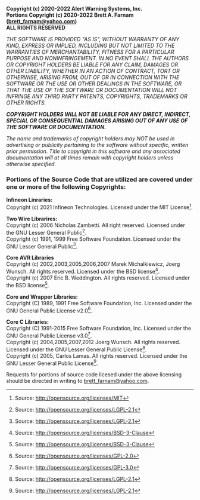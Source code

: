 **Copyright (c) 2020-2022 Alert Warning Systems, Inc.**  
**Portions Copyright (c) 2020-2022 Brett A. Farnam (brett_farnam@yahoo.com)**  
**ALL RIGHTS RESERVED**  

*THE SOFTWARE IS PROVIDED "AS IS", WITHOUT WARRANTY OF ANY KIND, EXPRESS OR IMPLIED, INCLUDING BUT NOT LIMITED TO THE WARRANTIES OF MERCHANTABILITY, FITNESS FOR A PARTICULAR PURPOSE AND NONINFRINGEMENT. IN NO EVENT SHALL THE AUTHORS OR COPYRIGHT  HOLDERS BE LIABLE FOR ANY CLAIM, DAMAGES OR OTHER LIABILITY, WHETHER IN AN ACTION OF CONTRACT, TORT OR OTHERWISE, ARISING FROM, OUT OF OR IN CONNECTION WITH THE SOFTWARE OR THE USE OR OTHER DEALINGS IN THE SOFTWARE, OR THAT THE USE OF THE SOFTWARE OR DOCUMENTATION WILL NOT INFRINGE ANY THIRD PARTY PATENTS, COPYRIGHTS, TRADEMARKS OR OTHER RIGHTS.*  

***COPYRIGHT HOLDERS WILL NOT BE LIABLE FOR ANY DIRECT, INDIRECT, SPECIAL OR CONSEQUENTIAL DAMAGES ARISING OUT OF ANY USE OF THE SOFTWARE OR DOCUMENTATION.***  

*The name and trademarks of copyright holders may NOT be used in advertising or publicity pertaining to the software without specific, written prior permission.  Title to copyright in this software and any associated documentation will at all times remain with copyright holders unless otherwise specified.*  

### Portions of the Source Code that are utilized are covered under one or more of the following Copyrights:  
**Infineon Linraries:**  
Copyright (c) 2021 Infineon Technologies.  Licensed under the MIT License[^1].

**Two Wire Librarires:**  
Copyright (c) 2006 Nicholas Zambetti.  All right reserved.  Licensed under the GNU Lesser General Public[^2].  
Copyright (c) 1991, 1999 Free Software Foundation.  Licensed under the GNU Lesser General Public[^2].  

**Core AVR Libraries**  
Copyright (c) 2002,2003,2005,2006,2007 Marek Michalkiewicz, Joerg Wunsch.  All rights reserved.  Licensed under the BSD license[^3].  
Copyright (c) 2007 Eric B. Weddington.  All rights reserved.  Licensed under the BSD license[^3].  

**Core and Wrapper Libraries:**  
Copyright (C) 1989, 1991 Free Software Foundation, Inc.  Licensed under the GNU General Public License v2.0[^4].  

**Core C Libraries:**  
Copyright (C) 1991-2015 Free Software Foundation, Inc.  Licensed under the GNU General Public License v3.0[^5].   
Copyright (c) 2004,2005,2007,2012 Joerg Wunsch.  All rights reserved.  Licensed under the GNU Lesser General Public License[^2].  
Copyright (c) 2005, Carlos Lamas.  All rights reserved.  Licensed under the GNU Lesser General Public License[^2].  

Requests for portions of source code licesed under the above licensing should be directed in writing to brett_farnam@yahoo.com.

[^1]:Source: http://opensource.org/licenses/MIT 

[^2]:Source: http://opensource.org/licenses/LGPL-2.1 

[^3]:Source: http://opensource.org/licenses/BSD-3-Clause 

[^4]:Source: http://opensource.org/licenses/GPL-2.0 

[^5]:Source: http://opensource.org/licenses/GPL-3.0 

